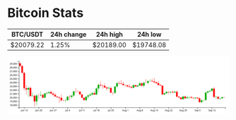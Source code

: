 # Bitcoin Stats

BTC/USDT|24h change|24h high|24h low|
|---|---|---|---|
|$20079.22|1.25%|$20189.00|$19748.08|

<img src="./chart.svg">
